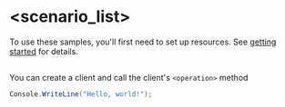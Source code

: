 # <scenario_list>

To use these samples, you'll first need to set up resources. See [getting started](https://github.com/Azure/azure-sdk-for-net/blob/main/sdk/contentsafety/Azure.AI.ContentSafety/README.md#getting-started) for details.

## <scenario>

You can create a client and call the client's `<operation>` method

<!-- please refer to <https://github.com/Azure/azure-sdk-for-net/main/sdk/template/Azure.Template/samples/Sample1_HelloWorld.md> to write sample readme file. -->
```C# Snippet:Azure_AI_ContentSafety_Scenario
Console.WriteLine("Hello, world!");
```
